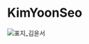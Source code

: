 # KimYoonSeo
![표지_김윤서](https://user-images.githubusercontent.com/60260284/113490312-2f3f0880-9504-11eb-8b42-a19b1ebf0ce4.png)

